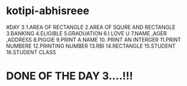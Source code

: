 # kotipi-abhisreee
#DAY 3
1.AREA OF RECTANGLE
2.AREA OF SQURE AND RECTANGLE
3.BANKING 
4.ELIGIBLE
5.GRADUATION
6.I LOVE U
7.NAME ,AGER ,ADDRESS
8.PIGGIE
9.PRINT A NAME
10. PRINT AN INTERGER
11.PRINT NUMBERE
12.PRINTING NUMBER
13.RBI
14.RECTANGLE
15.STUDENT 
16.STUDENT CLASS
# DONE OF THE DAY 3....!!!
